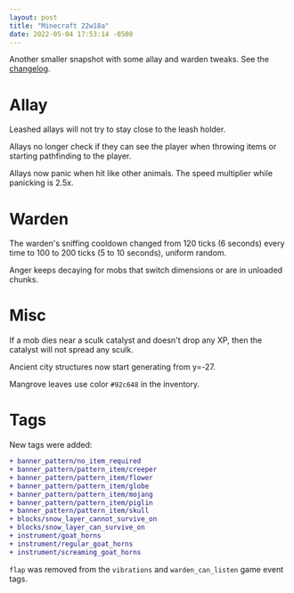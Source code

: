 ```yaml
---
layout: post
title: "Minecraft 22w18a"
date: 2022-05-04 17:53:14 -0500
---
```


Another smaller snapshot with some allay and warden tweaks. See the [changelog](https://www.minecraft.net/en-us/article/minecraft-snapshot-22w18a).

# Allay

Leashed allays will not try to stay close to the leash holder.

Allays no longer check if they can see the player when throwing items or starting pathfinding to the player.

Allays now panic when hit like other animals. The speed multiplier while panicking is 2.5x.

# Warden

The warden's sniffing cooldown changed from 120 ticks (6 seconds) every time to 100 to 200 ticks (5 to 10 seconds), uniform random.

Anger keeps decaying for mobs that switch dimensions or are in unloaded chunks.

# Misc

If a mob dies near a sculk catalyst and doesn't drop any XP, then the catalyst will not spread any sculk.

Ancient city structures now start generating from y=-27.

Mangrove leaves use color `#92c648` in the inventory.

# Tags

New tags were added:
```diff
+ banner_pattern/no_item_required
+ banner_pattern/pattern_item/creeper
+ banner_pattern/pattern_item/flower
+ banner_pattern/pattern_item/globe
+ banner_pattern/pattern_item/mojang
+ banner_pattern/pattern_item/piglin
+ banner_pattern/pattern_item/skull
+ blocks/snow_layer_cannot_survive_on
+ blocks/snow_layer_can_survive_on
+ instrument/goat_horns
+ instrument/regular_goat_horns
+ instrument/screaming_goat_horns
```

`flap` was removed from the `vibrations` and `warden_can_listen` game event tags.

